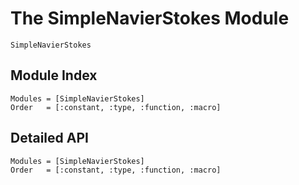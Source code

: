# The SimpleNavierStokes Module

 ```@docs
 SimpleNavierStokes
 ```

## Module Index

```@index
Modules = [SimpleNavierStokes]
Order   = [:constant, :type, :function, :macro]
```
## Detailed API

```@autodocs
Modules = [SimpleNavierStokes]
Order   = [:constant, :type, :function, :macro]
```
